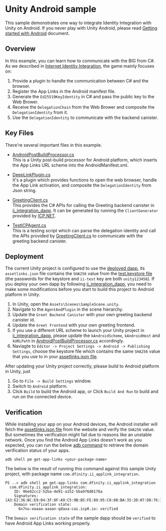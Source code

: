 # Unity Android sample
This sample demonstrates one way to integrate Identity Integration with Unity on Android. If you never play with Unity Android, please read [Getting started with Android](https://docs.unity3d.com/Manual/android-getting-started.html) document.

## Overview

In this example, you can learn how to communicate with the BIG from C#. As we described in [Internet Identity Integration](../README.md#workflow), the game mainly focuses on:

1. Provide a plugin to handle the communication between C# and the browser.
2. Register the App Links in the Android manifest file.
3. Generate the `Ed25519KeyIdentity` in C# and pass the public key to the Web Brower.
4. Receive the `DelegationChain` from the Web Brower and composite the `DelegationIdentity` from it.
5. Use the `DelegationIdentity` to communicate with the backend canister.

## Key Files

There're several important files in this example.

- [AndroidPostBuildProcessor.cs](./Assets/Editor/AndroidPostBuildProcessor.cs)  
  This is a Unity post-build processor for Android platform, which inserts the App Links URL scheme into the AndroidManifest.xml.

- [DeepLinkPlugin.cs](./Assets/Scripts/DeepLinkPlugin.cs)  
  It's a plugin which provides functions to open the web browser, handle the App Link activation, and composite the `DelegationIdentity` from Json string.

- [GreetingClient.cs](./Assets/Scripts/GreetingClient.cs)  
  This provides the C# APIs for calling the Greeting backend canister in [ii_integration_dapp](https://github.com/dfinity/examples/blob/master/native-apps/unity_ii_applink/ii_integration_dapp/README.md). It can be generated by running the `ClientGenerator` provided by [ICP.NET](https://github.com/BoomDAO/ICP.NET).

- [TestICPAgent.cs](./Assets/Scripts/TestICPAgent.cs)  
  This is a testing script which can parse the delegation identity and call the APIs provided by [GreetingClient.cs](./Assets/Scripts/GreetingClient.cs) to communicate with the greeting backend canister.

## Deployment

The current Unity project is configured to use the [deployed dapp](https://6x7nu-oaaaa-aaaan-qdaua-cai.icp0.io), its `assetlinks.json` file contains the `SHA256` value from the [test.keystore file](./Assets/test.keystore) (the passwords for the keystore and `ii-test` key are both `unity123456`). If you deploy your own dapp by following [ii_integration_dapp](https://github.com/dfinity/examples/blob/master/native-apps/unity_ii_applink/ii_integration_dapp/README.md), you need to make some modifications before you start to build this project to Android platform in Unity.

1. In Unity, open the `Assets\Scenes\SampleScene.unity`.
2. Navigate to the `AgentAndPlugin` in the scene hierarchy.
3. Update the `Greet Backend Canister` with your own greeting backend canister id.
4. Update the `Greet Frontend` with your own greeting frontend.
5. If you use a different URL scheme to launch your Unity project in [ii_integration_dapp](https://github.com/dfinity/examples/blob/master/native-apps/unity_ii_applink/ii_integration_dapp/README.md), please update the `kAndroidScheme`, `kAndroidHost` and `kURLPath` in [AndroidPostBuildProcessor.cs](./Assets/Editor/AndroidPostBuildProcessor.cs) accordingly.
6. Naviagte to `Editor -> Project Settings -> Android -> Publishing Settings`, choose the keystore file which contains the same `SHA256` value that you use to in your [assetlinks.json file](https://github.com/dfinity/examples/blob/master/native-apps/unity_ii_applink/ii_integration_dapp/src/greet_frontend/assets/.well-known/assetlinks.json).

After updating your Unity project correctly, please build to Android platform in Unity, just
1. Go to `File -> Build Settings` window.
2. Switch to `Android` platform.
3. Click `Build` to build the Android app, or Click `Build And Run` to build and run on the connected device.

## Verification

While installing your app on your Android devices, the Android installer will fetch the [assetlinks.json file](https://github.com/dfinity/examples/blob/master/native-apps/unity_ii_applink/ii_integration_dapp/src/greet_frontend/assets/.well-known/assetlinks.json) from the website and verify the `SHA256` value. But sometimes the verification might fail due to reasons like an unstable network. Once you find the Android App Links doesn't work as you expected, you can run the below [adb command](https://developer.android.com/tools/adb) to retrieve the domain verification status of your apps.

```
adb shell pm get-app-links <your-package-name>
```

The below is the result of running this command against this sample Unity project, with package name `com.dfinity.ii_applink_integration`.

```
PS ..> adb shell pm get-app-links com.dfinity.ii_applink_integration
  com.dfinity.ii_applink_integration:
    ID: 9be82cc2-52ba-4e91-a152-5ba976d6176a
    Signatures: [A3:E2:36:BC:E9:04:3F:8F:A9:C5:9B:B5:FE:89:95:C8:08:BA:35:2D:07:D8:76:13:65:A9:27:D6:33:6B:44:6E]
    Domain verification state:
      6x7nu-oaaaa-aaaan-qdaua-cai.icp0.io: verified
```

The `Domain verification state` of the sample dapp should be `verified` to have Android App Links working properly.

